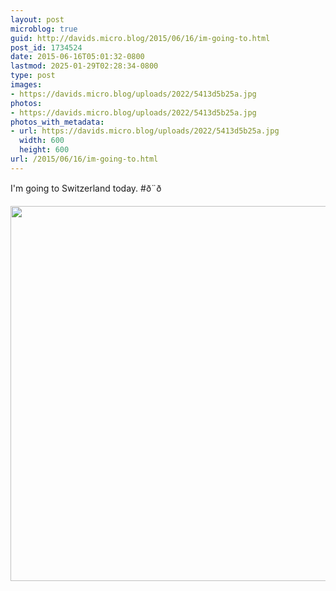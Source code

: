 ```yaml
---
layout: post
microblog: true
guid: http://davids.micro.blog/2015/06/16/im-going-to.html
post_id: 1734524
date: 2015-06-16T05:01:32-0800
lastmod: 2025-01-29T02:28:34-0800
type: post
images:
- https://davids.micro.blog/uploads/2022/5413d5b25a.jpg
photos:
- https://davids.micro.blog/uploads/2022/5413d5b25a.jpg
photos_with_metadata:
- url: https://davids.micro.blog/uploads/2022/5413d5b25a.jpg
  width: 600
  height: 600
url: /2015/06/16/im-going-to.html
---
```

I'm going to Switzerland today. #ð¨ð­

<img src="/uploads/2022/5413d5b25a.jpg" width="600" height="600" alt="">
